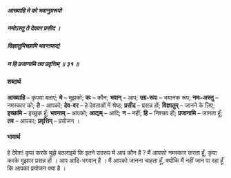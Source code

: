##### आख्याहि मे को भवानुग्ररूपो
##### नमोऽस्तु ते देववर प्रसीद ।
##### विज्ञातुमिच्छामि भवन्तमाद्यं
##### न हि प्रजानामि तव प्रवृत्तिम् ॥ ३१ ॥

#### शब्दार्थ

**आख्याहि** – कृपया बताएं; **मे** – मुझको; **कः** – कौन; **भवान्** – आप; **उग्र-रूपः** – भयानक रूप; **नमः-अस्तु** – नमस्कार को; **ते** – आपको; **देव-वर** – हे देवताओं में श्रेष्ठ; **प्रसीद** – प्रसन्न हों; **विज्ञातुम्** – जानने के लिए; **इच्छामि** – इच्छुक हूँ; **भवन्तम्** – आपको; **आद्यम्** – आदि; **न** – नहीं; **हि** – निश्चय ही; **प्रजानामि** – जानता हूँ; **तव** – आपका; **प्रवृत्तिम्** – प्रयोजन ।

#### भावार्थ

हे देवेश! कृपा करके मुझे बतलाइये कि इतने उग्ररूप में आप कौन हैं ? मैं आपको नमस्कार करता हूँ, कृपा करके मुझपर प्रसन्न हों । आप आदि-भगवान् हैं । मैं आपको जानना चाहता हूँ, क्योंकि मैं नहीं जान पा रहा हूँ कि आपका प्रयोजन क्या है ।